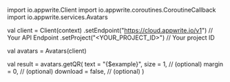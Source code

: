 import io.appwrite.Client
import io.appwrite.coroutines.CoroutineCallback
import io.appwrite.services.Avatars

val client = Client(context)
    .setEndpoint("https://cloud.appwrite.io/v1") // Your API Endpoint
    .setProject("<YOUR_PROJECT_ID>") // Your project ID

val avatars = Avatars(client)

val result = avatars.getQR(
    text = "{$example}", 
    size = 1, // (optional)
    margin = 0, // (optional)
    download = false, // (optional)
)
